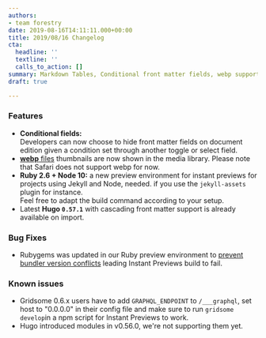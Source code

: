 ```yaml
---
authors:
- team forestry
date: 2019-08-16T14:11:11.000+00:00
title: 2019/08/16 Changelog
cta:
  headline: ''
  textline: ''
  calls_to_action: []
summary: Markdown Tables, Conditional front matter fields, webp support, and more.
draft: true

---
```

### Features

* **Conditional fields:**  
  Developers can now choose to hide front matter fields on document edition given a condition set through another toggle or select field.
* [**webp** files](https://caniuse.com/#feat=webp) thumbnails are now shown in the media library. Please note that Safari does not support webp for now.
* **Ruby 2.6 + Node 10:** a new preview environment for instant previews for projects using Jekyll and Node, needed. if you use the `jekyll-assets` plugin for instance.  
  Feel free to adapt the build command according to your setup.
* Latest **Hugo `0.57.1`** with cascading front matter support is already available on import.

### Bug Fixes

* Rubygems was updated in our Ruby preview environment to [prevent bundler version conflicts](https://bundler.io/blog/2019/05/14/solutions-for-cant-find-gem-bundler-with-executable-bundle.html) leading Instant Previews build to fail.

### Known issues

* Gridsome 0.6.x users have to add `GRAPHQL_ENDPOINT` to `/___graphql`, set host to "0.0.0.0" in their config file and make sure to run `gridsome develop`in a npm script for Instant Previews to work.
* Hugo introduced modules in v0.56.0, we're not supporting them yet.